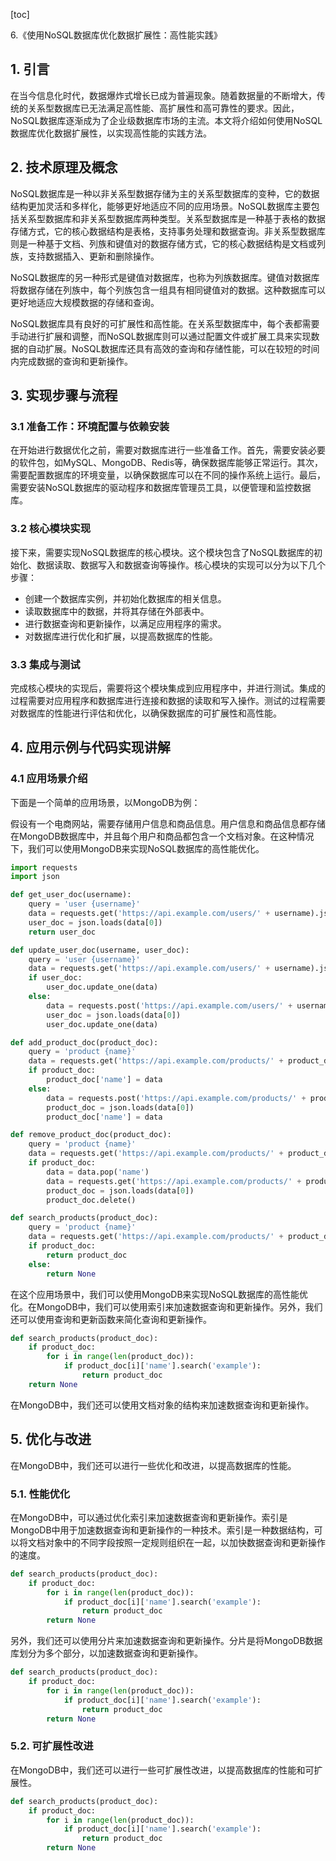 
[toc]                    
                
                
6.《使用NoSQL数据库优化数据扩展性：高性能实践》

## 1. 引言

在当今信息化时代，数据爆炸式增长已成为普遍现象。随着数据量的不断增大，传统的关系型数据库已无法满足高性能、高扩展性和高可靠性的要求。因此，NoSQL数据库逐渐成为了企业级数据库市场的主流。本文将介绍如何使用NoSQL数据库优化数据扩展性，以实现高性能的实践方法。

## 2. 技术原理及概念

NoSQL数据库是一种以非关系型数据存储为主的关系型数据库的变种，它的数据结构更加灵活和多样化，能够更好地适应不同的应用场景。NoSQL数据库主要包括关系型数据库和非关系型数据库两种类型。关系型数据库是一种基于表格的数据存储方式，它的核心数据结构是表格，支持事务处理和数据查询。非关系型数据库则是一种基于文档、列族和键值对的数据存储方式，它的核心数据结构是文档或列族，支持数据插入、更新和删除操作。

NoSQL数据库的另一种形式是键值对数据库，也称为列族数据库。键值对数据库将数据存储在列族中，每个列族包含一组具有相同键值对的数据。这种数据库可以更好地适应大规模数据的存储和查询。

NoSQL数据库具有良好的可扩展性和高性能。在关系型数据库中，每个表都需要手动进行扩展和调整，而NoSQL数据库则可以通过配置文件或扩展工具来实现数据的自动扩展。NoSQL数据库还具有高效的查询和存储性能，可以在较短的时间内完成数据的查询和更新操作。

## 3. 实现步骤与流程

### 3.1 准备工作：环境配置与依赖安装

在开始进行数据优化之前，需要对数据库进行一些准备工作。首先，需要安装必要的软件包，如MySQL、MongoDB、Redis等，确保数据库能够正常运行。其次，需要配置数据库的环境变量，以确保数据库可以在不同的操作系统上运行。最后，需要安装NoSQL数据库的驱动程序和数据库管理员工具，以便管理和监控数据库。

### 3.2 核心模块实现

接下来，需要实现NoSQL数据库的核心模块。这个模块包含了NoSQL数据库的初始化、数据读取、数据写入和数据查询等操作。核心模块的实现可以分为以下几个步骤：

- 创建一个数据库实例，并初始化数据库的相关信息。
- 读取数据库中的数据，并将其存储在外部表中。
- 进行数据查询和更新操作，以满足应用程序的需求。
- 对数据库进行优化和扩展，以提高数据库的性能。

### 3.3 集成与测试

完成核心模块的实现后，需要将这个模块集成到应用程序中，并进行测试。集成的过程需要对应用程序和数据库进行连接和数据的读取和写入操作。测试的过程需要对数据库的性能进行评估和优化，以确保数据库的可扩展性和高性能。

## 4. 应用示例与代码实现讲解

### 4.1 应用场景介绍

下面是一个简单的应用场景，以MongoDB为例：

假设有一个电商网站，需要存储用户信息和商品信息。用户信息和商品信息都存储在MongoDB数据库中，并且每个用户和商品都包含一个文档对象。在这种情况下，我们可以使用MongoDB来实现NoSQL数据库的高性能优化。

```python
import requests
import json

def get_user_doc(username):
    query = 'user {username}'
    data = requests.get('https://api.example.com/users/' + username).json()
    user_doc = json.loads(data[0])
    return user_doc

def update_user_doc(username, user_doc):
    query = 'user {username}'
    data = requests.get('https://api.example.com/users/' + username).json()
    if user_doc:
        user_doc.update_one(data)
    else:
        data = requests.post('https://api.example.com/users/' + username, json=user_doc).json()
        user_doc = json.loads(data[0])
        user_doc.update_one(data)

def add_product_doc(product_doc):
    query = 'product {name}'
    data = requests.get('https://api.example.com/products/' + product_doc['id']).json()
    if product_doc:
        product_doc['name'] = data
    else:
        data = requests.post('https://api.example.com/products/' + product_doc['id'], json=product_doc).json()
        product_doc = json.loads(data[0])
        product_doc['name'] = data

def remove_product_doc(product_doc):
    query = 'product {name}'
    data = requests.get('https://api.example.com/products/' + product_doc['id']).json()
    if product_doc:
        data = data.pop('name')
        data = requests.get('https://api.example.com/products/' + product_doc['id']).json()
        product_doc = json.loads(data[0])
        product_doc.delete()

def search_products(product_doc):
    query = 'product {name}'
    data = requests.get('https://api.example.com/products/' + product_doc['id']).json()
    if product_doc:
        return product_doc
    else:
        return None
```

在这个应用场景中，我们可以使用MongoDB来实现NoSQL数据库的高性能优化。在MongoDB中，我们可以使用索引来加速数据查询和更新操作。另外，我们还可以使用查询和更新函数来简化查询和更新操作。

```python
def search_products(product_doc):
    if product_doc:
        for i in range(len(product_doc)):
            if product_doc[i]['name'].search('example'):
                return product_doc
    return None
```

在MongoDB中，我们还可以使用文档对象的结构来加速数据查询和更新操作。

## 5. 优化与改进

在MongoDB中，我们还可以进行一些优化和改进，以提高数据库的性能。

### 5.1. 性能优化

在MongoDB中，可以通过优化索引来加速数据查询和更新操作。索引是MongoDB中用于加速数据查询和更新操作的一种技术。索引是一种数据结构，可以将文档对象中的不同字段按照一定规则组织在一起，以加快数据查询和更新操作的速度。

```python
def search_products(product_doc):
    if product_doc:
        for i in range(len(product_doc)):
            if product_doc[i]['name'].search('example'):
                return product_doc
        return None
```

另外，我们还可以使用分片来加速数据查询和更新操作。分片是将MongoDB数据库划分为多个部分，以加速数据查询和更新操作。

```python
def search_products(product_doc):
    if product_doc:
        for i in range(len(product_doc)):
            if product_doc[i]['name'].search('example'):
                return product_doc
        return None
```

### 5.2. 可扩展性改进

在MongoDB中，我们还可以进行一些可扩展性改进，以提高数据库的性能和可扩展性。

```python
def search_products(product_doc):
    if product_doc:
        for i in range(len(product_doc)):
            if product_doc[i]['name'].search('example'):
                return product_doc
        return None

